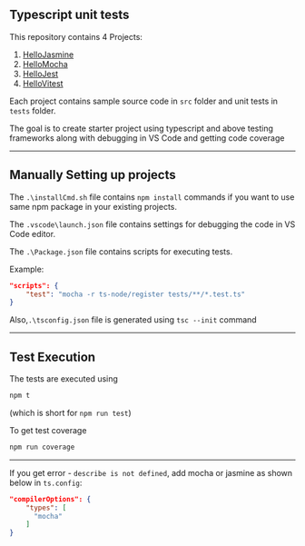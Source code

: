 ## Typescript unit tests

This repository contains 4 Projects:

1. [HelloJasmine](https://github.com/chiragrupani/TSUnitTestsSetup/tree/master/HelloJasmine "Jasmine")
1. [HelloMocha](https://github.com/chiragrupani/TSUnitTestsSetup/tree/master/HelloMocha "Mocha")
1. [HelloJest](https://github.com/chiragrupani/TSUnitTestsSetup/tree/master/HelloJest "Jest")
1. [HelloVitest](https://github.com/chiragrupani/TSUnitTestsSetup/tree/master/HelloVitest "Vitest")

Each project contains sample source code in `src` folder and unit tests in `tests` folder.

The goal is to create starter project using typescript and above testing frameworks along with debugging in VS Code and getting code coverage

<hr/>

## Manually Setting up projects

The `.\installCmd.sh` file contains `npm install` commands if you want to use same npm package in your existing projects.

The `.vscode\launch.json` file contains settings for debugging the code in VS Code editor.

The `.\Package.json` file contains scripts for executing tests.

Example:

```JSON
"scripts": {
    "test": "mocha -r ts-node/register tests/**/*.test.ts"
}
```

Also,`.\tsconfig.json` file is generated using `tsc --init` command

<hr/>

## Test Execution

The tests are executed using

```sh
npm t
```

(which is short for `npm run test`)

To get test coverage

```sh
npm run coverage
```

<hr/>

If you get error - `describe is not defined`, add mocha or jasmine as shown below in `ts.config`:

```json
"compilerOptions": {
    "types": [
      "mocha"
    ]
}
```
